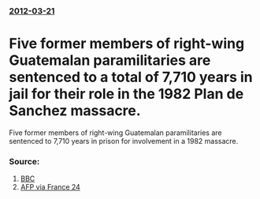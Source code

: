 ### [2012-03-21](/news/2012/03/21/index.md)

# Five former members of right-wing Guatemalan paramilitaries are sentenced to a total of 7,710 years in jail for their role in the 1982 Plan de Sanchez massacre. 

Five former members of right-wing Guatemalan paramilitaries are sentenced to 7,710 years in prison for involvement in a 1982 massacre.


### Source:

1. [BBC](http://www.bbc.co.uk/news/world-latin-america-17454434)
2. [AFP via France 24](http://www.france24.com/en/20120321-guatemala-soldiers-jailed-7710-years-massacre?ns_campaign=editorial&ns_source=RSS_public&ns_mchannel=RSS&ns_fee=0&ns_linkname=20120321_guatemala_soldiers_jailed_7710_years_massacre)

